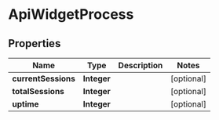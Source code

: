 
# ApiWidgetProcess

## Properties
Name | Type | Description | Notes
------------ | ------------- | ------------- | -------------
**currentSessions** | **Integer** |  |  [optional]
**totalSessions** | **Integer** |  |  [optional]
**uptime** | **Integer** |  |  [optional]



